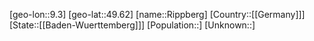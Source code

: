 ﻿---
location: [49.62,9.3]
type: City
tags:
- geo/City


SpocWebEntityId: 33743
isDeleted: false
confidential: public

---
[geo-lon::9.3]
[geo-lat::49.62]
[name::Rippberg]
[Country::[[Germany]]]
[State::[[Baden-Wuerttemberg]]]
[Population::]
[Unknown::]

